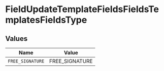 # FieldUpdateTemplateFieldsFieldsTemplatesFieldsType


## Values

| Name             | Value            |
| ---------------- | ---------------- |
| `FREE_SIGNATURE` | FREE_SIGNATURE   |
